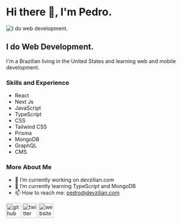 # Hi there 👋, I'm Pedro.

![I do web development.](https://media-exp1.licdn.com/dms/image/C4D16AQF-ghTW2CXtcw/profile-displaybackgroundimage-shrink_350_1400/0/1659642195872?e=1670457600&v=beta&t=g45GJE83Xk3rJOFl25x68EVZ0tVRXoiCMwHpoiLqn9M)

## I do Web Development.

I'm a Brazilian living in the United States and learning web and mobile development.

### Skills and Experience  

* React
* Next Js
* JavaScript
* TypeScript
* CSS
* Tailwind CSS
* Prisma
* MongoDB
* GraphQL
* CMS

### More About Me

- 🔭 I’m currently working on devzilian.com 
- 🌱 I’m currently learning TypeScript and MongoDB 
- 📫 How to reach me: pedro@devzilian.com 


[<img src='https://cdn.jsdelivr.net/npm/simple-icons@3.0.1/icons/github.svg' color='#ffffff' alt='github' height='40'>](https://github.com/devzilian)  [<img src='https://cdn.jsdelivr.net/npm/simple-icons@3.0.1/icons/twitter.svg' alt='twitter' color='#ffffff' height='40'>](https://twitter.com/@mpedrocjr)  [<img src='https://cdn.jsdelivr.net/npm/simple-icons@3.0.1/icons/icloud.svg' alt='website' color='#ffffff' height='40'>](https://devzilian.com)  



<!--
**devzilian/devzilian** is a ✨ _special_ ✨ repository because its `README.md` (this file) appears on your GitHub profile.

Here are some ideas to get you started:

- 🔭 I’m currently working on ...
- 🌱 I’m currently learning ...
- 👯 I’m looking to collaborate on ...
- 🤔 I’m looking for help with ...
- 💬 Ask me about ...
- 📫 How to reach me: ...
- 😄 Pronouns: ...
- ⚡ Fun fact: ...
-->
